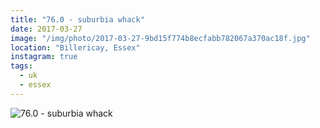 ```yaml
---
title: "76.0 - suburbia whack"
date: 2017-03-27
image: "/img/photo/2017-03-27-9bd15f774b8ecfabb782067a370ac18f.jpg"
location: "Billericay, Essex"
instagram: true
tags:
  - uk
  - essex
---
```


![76.0 - suburbia whack](/img/photo/2017-03-27-9bd15f774b8ecfabb782067a370ac18f.jpg)
